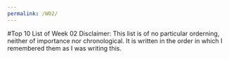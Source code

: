 ```yaml
---
permalink: /W02/
---
```


#Top 10 List of Week 02
Disclaimer: This list is of no particular orderning, neither of importance nor chronological. It is written in the order in which I remembered them as I was writing this.
